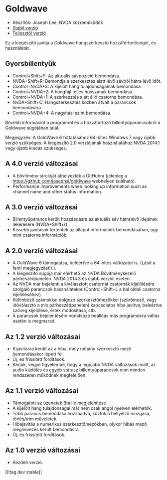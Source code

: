 # Goldwave #

* Készítők: Joseph Lee, NVDA közreműködők
* [Stabil verzió][1]
* [Fejlesztői verzió][2]

Ez a kiegészítő javítja a Goldvawe hangszerkesztő hozzáférhetőségét, és
használatát.

## Gyorsbillentyűk ##

* Control+Shift+P: Az aktuális sávpozíció bemondása.
* NVDA+Shift+R: Bemondja a szerkesztés alatt lévő sávból hátra lévő időt.
* Control+NvDA+3: A kijelölt hang tulajdonságainak bemondása.
* Control+NVDA+2: A hangfájl teljes hosszának bemondása.
* Control+NVDA+1: A szerkesztés alatt álló csatorna bemondása.
* NvDA+Shift+C: Hangszerkesztés közben átvált a parancsok bemondására.
* Control+NVDA+4: A nagyítási szint bemondása.

Bővebb információt a programról és a hozzátartozó billentyűparancsokról a
Goldwave súgójában talál.

Megjegyzés: A GoldWave 6 futtatásához 64-bites Windows 7 vagy újabb verzió
szükséges. A kiegészítő 2.0 verziójának használatához NVDA 2014.1 vagy újabb
kiadás szükséges.

## A 4.0 verzió változásai

* A bővítmény tárolóját áthelyezték a GitHubra (jelenleg a
  https://github.com/josephsl/goldwave webhelyen található).
* Performance improvements when looking up information such as channel name
  and other status information.

## A 3.0 verzió változásai

* Billentyűparancs került hozzáadásra az aktuális sáv hátralévő idejének
  lekérésére (NVDA+Shift+r)
* Kissebb javítások történtek az állapot információk bemondásában, úgy mint
  csatorna információk.

## A 2.0 verzió változásai

* A GoldWave 6 támogatása, beleértve a 64-bites változatot is. (Lásd a fenti
  megjegyzést!).).
* A kiegészítő súgója már elérhető az NVDA Bővítménykezelő
  párbeszédpanelén. NVDA 2014.3 és újabb verziói esetén.
* Az NVDA már bejelenti a kiválasztott csatornát csatornák kijelölésére
  szolgáló parancsok használatakor (Control+Shift+L a bal oldali csatorna
  kijelöléséhez).
* Különböző számokkal dolgozó szerkesztőmezőkkel (szűrőmező, vagy
  időválasztó a mix párbeszédpanelen) kapcsolatos hiba javítva, beleértve
  szöveg kijelölése, érték módosítása, stb.
* A parancsok bejelentésére vonatkozó beállítás más programokra váltás
  esetén is megmarad.

## Az 1.2 verzió változásai

* Kijavításra került az a hiba, mely néhány szerkesztő mező bemondásakor
  lépett fel.
* Új, és frissített fordítások.
* Kérjük, vegye figyelembe, hogy a legújabb NVDA változások miatt, az audio
  kijelölés és egyéb státusz billentyűparancsok nem minden rendszeren
  működnek megfelelően.

## Az 1.1 verzió változásai

* Támogatott az üzenetek Braille megjelenítése
* A kijelölt hang tulajdonságai már nem csak angol nyelven elérhetők.
* Több parancs bemondása hozzáadva, köztük a hellyelző mozgása, törlés/trim
  műveletek.
* Hibajavítás a numerikus szerkesztőmezőkben, olykor hibás mező megnevezés
  került bemondásra.
* Új, és frissített fordítások.

## Az 1.0 verzió változásai

* Kezdeti verzió.

[[!tag dev stable]]

[1]: http://addons.nvda-project.org/files/get.php?file=gwv

[2]: http://addons.nvda-project.org/files/get.php?file=gwv-dev
